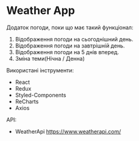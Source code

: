 # Weather App
Додаток погоди, поки що має такий функціонал:
1. Відображення погоди на сьогоднішний день.
2. Відображення погоди на завтрішній день.
3. Відображення погоди на 5 днів вперед.
4. Зміна теми(Нічна / Денна)


Використані інструменти:
- React
- Redux
- Styled-Components
- ReCharts
- Axios

API:
- WeatherApi
https://www.weatherapi.com/
